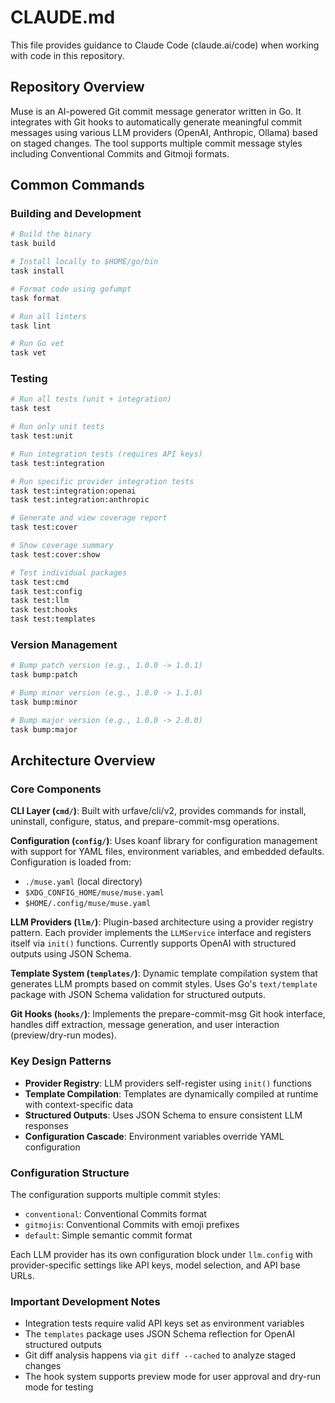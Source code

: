 # CLAUDE.md

This file provides guidance to Claude Code (claude.ai/code) when working with code in this repository.

## Repository Overview

Muse is an AI-powered Git commit message generator written in Go. It integrates with Git hooks to automatically generate meaningful commit messages using various LLM providers (OpenAI, Anthropic, Ollama) based on staged changes. The tool supports multiple commit message styles including Conventional Commits and Gitmoji formats.

## Common Commands

### Building and Development
```bash
# Build the binary
task build

# Install locally to $HOME/go/bin
task install

# Format code using gofumpt
task format

# Run all linters
task lint

# Run Go vet
task vet
```

### Testing
```bash
# Run all tests (unit + integration)
task test

# Run only unit tests
task test:unit

# Run integration tests (requires API keys)
task test:integration

# Run specific provider integration tests
task test:integration:openai
task test:integration:anthropic

# Generate and view coverage report
task test:cover

# Show coverage summary
task test:cover:show

# Test individual packages
task test:cmd
task test:config
task test:llm
task test:hooks
task test:templates
```

### Version Management
```bash
# Bump patch version (e.g., 1.0.0 -> 1.0.1)
task bump:patch

# Bump minor version (e.g., 1.0.0 -> 1.1.0)
task bump:minor

# Bump major version (e.g., 1.0.0 -> 2.0.0)
task bump:major
```

## Architecture Overview

### Core Components

**CLI Layer (`cmd/`)**: Built with urfave/cli/v2, provides commands for install, uninstall, configure, status, and prepare-commit-msg operations.

**Configuration (`config/`)**: Uses koanf library for configuration management with support for YAML files, environment variables, and embedded defaults. Configuration is loaded from:
- `./muse.yaml` (local directory)
- `$XDG_CONFIG_HOME/muse/muse.yaml`
- `$HOME/.config/muse/muse.yaml`

**LLM Providers (`llm/`)**: Plugin-based architecture using a provider registry pattern. Each provider implements the `LLMService` interface and registers itself via `init()` functions. Currently supports OpenAI with structured outputs using JSON Schema.

**Template System (`templates/`)**: Dynamic template compilation system that generates LLM prompts based on commit styles. Uses Go's `text/template` package with JSON Schema validation for structured outputs.

**Git Hooks (`hooks/`)**: Implements the prepare-commit-msg Git hook interface, handles diff extraction, message generation, and user interaction (preview/dry-run modes).

### Key Design Patterns

- **Provider Registry**: LLM providers self-register using `init()` functions
- **Template Compilation**: Templates are dynamically compiled at runtime with context-specific data
- **Structured Outputs**: Uses JSON Schema to ensure consistent LLM responses
- **Configuration Cascade**: Environment variables override YAML configuration

### Configuration Structure

The configuration supports multiple commit styles:
- `conventional`: Conventional Commits format
- `gitmojis`: Conventional Commits with emoji prefixes
- `default`: Simple semantic commit format

Each LLM provider has its own configuration block under `llm.config` with provider-specific settings like API keys, model selection, and API base URLs.

### Important Development Notes

- Integration tests require valid API keys set as environment variables
- The `templates` package uses JSON Schema reflection for OpenAI structured outputs
- Git diff analysis happens via `git diff --cached` to analyze staged changes
- The hook system supports preview mode for user approval and dry-run mode for testing
